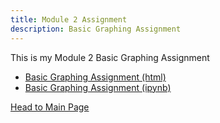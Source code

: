 ```yaml
---
title: Module 2 Assignment
description: Basic Graphing Assignment
---
```


This is my Module 2 Basic Graphing Assignment
- [Basic Graphing Assignment (html)](BasicGraphAssignment.html)
- [Basic Graphing Assignment (ipynb)](BasicGraphAssignment.ipynb)

[Head to Main Page](lierjet02.github.io)
